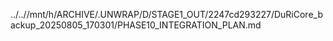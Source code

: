 ../..//mnt/h/ARCHIVE/.UNWRAP/D/STAGE1_OUT/2247cd293227/DuRiCore_backup_20250805_170301/PHASE10_INTEGRATION_PLAN.md